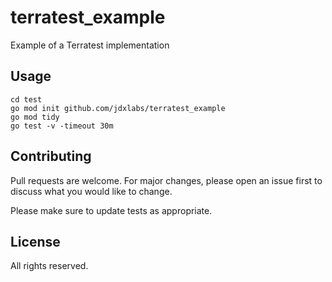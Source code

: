 # terratest_example
Example of a Terratest implementation

## Usage

```
cd test
go mod init github.com/jdxlabs/terratest_example
go mod tidy
go test -v -timeout 30m
```

## Contributing
Pull requests are welcome. For major changes, please open an issue first to discuss what you would like to change.

Please make sure to update tests as appropriate.

## License
All rights reserved.
